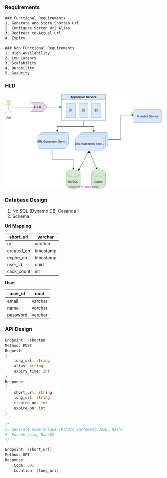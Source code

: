 
### Requirements

```
### Functional Requirements
1. Generate and Store Shorten Url
2. Configure Sorten Url Alias
3. Redirect to Actual Url
4. Expiry

### Non Functional Requirements
1. High Availability
2. Low Latency
3. Scalability
4. Durability
5. Security
```

### HLD

![System Design HLD](docs/images/Diagram%201.svg)


### Database Design
1. No SQL (Dynamo DB, Casanda )
2. Schema

**Url Mapping**

| short_url   | varchar   |
| ----------- | --------- |
| url         | varchar   |
| created_on  | timestamp |
| expire_on   | timestamp |
| user_id     | uuid      |
| click_count | int       |
**User**

| user_id  | uuid    |
| -------- | ------- |
| email    | varchar |
| name     | varchar |
| password | varchar |

### API Design

```go title="URL Shortening"
Endpoint: /shorten
Method: POST
Request:
{
	long_url: string
	alias: string
	expiry_time: int
}
Response:
{
	short_url: string
	long_url: string
	created_on: int
	expire_on: int
}

/*
1. Generate Some Unique ID(Auto Increment,UUID, Hash)
2. Encode using Base62
*/
```


```go title="URL Redirection"
Endpoint: {short_url}
Method: GET
Response:
	Code: 301
	Location: {long_url}
```



